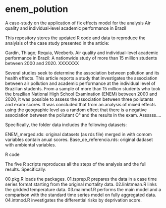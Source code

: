 # enem_polution
A case-study on the application of fix effects model  for the analysis Air quality and individual-level academic performance in Brazil

This repository stores the updated R code and data to reproduce the analyisis of the case study presented in the article:

Gardin, Thiago; Requia, Weeberb. Air quality and individual-level academic performance in Brazil: A nationwide study of more than 15 million students between 2000 and 2020. XXXXXXX

Several studies seek to determine the association between pollution and its health effects. This article reports a study that investigates the association between air pollution and academic performance at the individual level of Brazilian students. From a sample of more than 15 million students who took the  brazilian National High School Examination (ENEM) between 2000 and 2020, it was possible to assess the association between three pollutants and exam scores. It was concluded that from an analysis of mixed effects using the geographic level as a random effect that there is a negative association between the pollutant O³ and the results in the exam. Assssss….


Specifically, the folder data includes the following datasets:

ENEM_merged.rds: original datasets (as rds file) merged in with comom variables contain anual scores.
Base_de_referencia.rds: original dadaset with ambiental variables.

R code

The five R scripts reproduces all the steps of the analysis and the full results. Specifically:

00.pkg.R loads the packages.
01.tsprep.R prepares the data in a case time series format starting from the original mortality data.
02.linktmean.R links the gridded temperature data.
03.mainmof.R performs the main model and a comparison with the standard time series model on fully aggregated data.
04.intmod.R investigates the differential risks by deprivation score.
